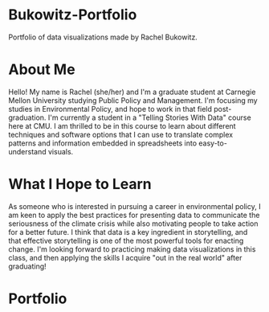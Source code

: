 # Bukowitz-Portfolio
Portfolio of data visualizations made by Rachel Bukowitz.

# About Me
Hello! My name is Rachel (she/her) and I'm a graduate student at Carnegie Mellon University studying Public Policy and Management. I'm focusing my studies in Environmental Policy, and hope to work in that field post-graduation. I'm currently a student in a "Telling Stories With Data" course here at CMU. I am thrilled to be in this course to learn about different techniques and software options that I can use to translate complex patterns and information embedded in spreadsheets into easy-to-understand visuals. 

# What I Hope to Learn
As someone who is interested in pursuing a career in environmental policy, I am keen to apply the best practices for presenting data to communicate the seriousness of the climate crisis while also motivating people to take action for a better future. I think that data is a key ingredient in storytelling, and that effective storytelling is one of the most powerful tools for enacting change. I'm looking forward to practicing making data visualizations in this class, and then applying the skills I acquire "out in the real world" after graduating! 

# Portfolio
